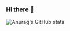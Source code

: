 ### Hi there 👋


![Anurag's GitHub stats](https://github-readme-stats.vercel.app/api?username=Naarestan&show_icons=true&theme=gruvbox&hide=issues,contribss)
